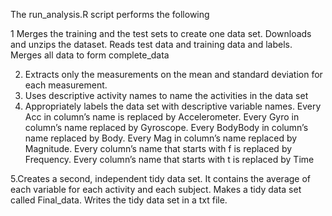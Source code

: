 The run_analysis.R script performs the following

1 Merges the training and the test sets to create one data set.
  Downloads and unzips the dataset.
  Reads test data and training data and labels.
  Merges all data to form complete_data


2. Extracts only the measurements on the mean and standard deviation for each measurement. 
3. Uses descriptive activity names to name the activities in the data set
4. Appropriately labels the data set with descriptive variable names. 
  Every Acc in column’s name  is replaced by Accelerometer.
  Every Gyro in column’s name replaced by Gyroscope.
  Every BodyBody in column’s name replaced by Body.
  Every Mag in column’s name replaced by Magnitude.
  Every column’s name that starts with f is replaced by Frequency.
  Every column’s name that starts with t is replaced by Time

5.Creates a second, independent tidy data set. It contains the average of each variable for each activity and each subject.
  Makes a tidy data set called Final_data.
  Writes the tidy data set in a txt file.


